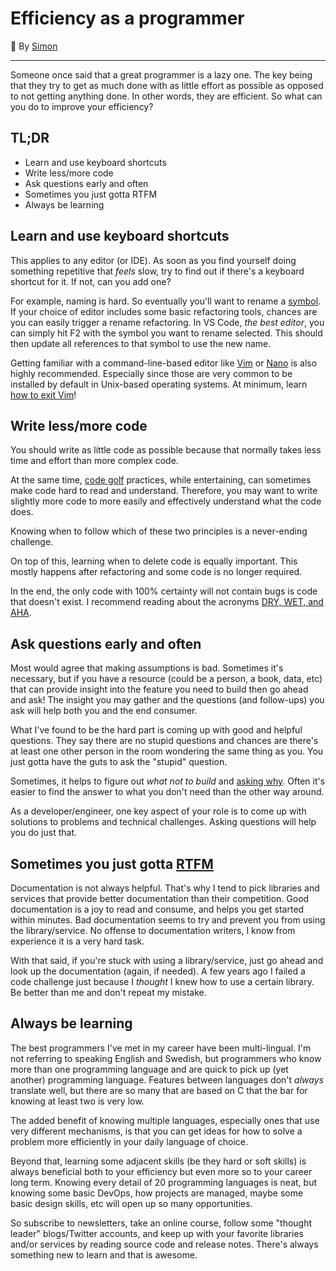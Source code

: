 # Efficiency as a programmer

📝 By [Simon][smonn]

[smonn]: https://github.com/smonn

---

Someone once said that a great programmer is a lazy one. The key being that they try to get as much done with as little effort as possible as opposed to not getting anything done. In other words, they are efficient. So what can you do to improve your efficiency?

## TL;DR

- Learn and use keyboard shortcuts
- Write less/more code
- Ask questions early and often
- Sometimes you just gotta RTFM
- Always be learning

## Learn and use keyboard shortcuts

This applies to any editor (or IDE). As soon as you find yourself doing something repetitive that _feels_ slow, try to find out if there's a keyboard shortcut for it. If not, can you add one?

For example, naming is hard. So eventually you'll want to rename a [symbol][symbol]. If your choice of editor includes some basic refactoring tools, chances are you can easily trigger a rename refactoring. In VS Code, _the best editor_, you can simply hit F2 with the symbol you want to rename selected. This should then update all references to that symbol to use the new name.

Getting familiar with a command-line-based editor like [Vim][vim] or [Nano][nano] is also highly recommended. Especially since those are very common to be installed by default in Unix-based operating systems. At minimum, learn [how to exit Vim][exit-vim]!

[symbol]: https://en.wikipedia.org/wiki/Symbol_(programming)
[vim]: https://www.vim.org/
[nano]: https://www.nano-editor.org/
[exit-vim]: https://exitvim.net/

## Write less/more code

You should write as little code as possible because that normally takes less time and effort than more complex code.

At the same time, [code golf][code-golf] practices, while entertaining, can sometimes make code hard to read and understand. Therefore, you may want to write slightly more code to more easily and effectively understand what the code does.

Knowing when to follow which of these two principles is a never-ending challenge.

On top of this, learning when to delete code is equally important. This mostly happens after refactoring and some code is no longer required.

In the end, the only code with 100% certainty will not contain bugs is code that doesn't exist. I recommend reading about the acronyms [DRY, WET, and AHA][dry-wet-aha].

[dry-wet-aha]: https://kentcdodds.com/blog/aha-programming
[code-golf]: https://en.wikipedia.org/wiki/Code_golf

## Ask questions early and often

Most would agree that making assumptions is bad. Sometimes it's necessary, but if you have a resource (could be a person, a book, data, etc) that can provide insight into the feature you need to build then go ahead and ask! The insight you may gather and the questions (and follow-ups) you ask will help both you and the end consumer.

What I've found to be the hard part is coming up with good and helpful questions. They say there are no stupid questions and chances are there's at least one other person in the room wondering the same thing as you. You just gotta have the guts to ask the "stupid" question.

Sometimes, it helps to figure out _what not to build_ and [asking why][ask-why]. Often it's easier to find the answer to what you don't need than the other way around.

As a developer/engineer, one key aspect of your role is to come up with solutions to problems and technical challenges. Asking questions will help you do just that.

[ask-why]: https://code.theothermattm.com/ask-why/

## Sometimes you just gotta [RTFM][rtfm]

Documentation is not always helpful. That's why I tend to pick libraries and services that provide better documentation than their competition. Good documentation is a joy to read and consume, and helps you get started within minutes. Bad documentation seems to try and prevent you from using the library/service. No offense to documentation writers, I know from experience it is a very hard task.

With that said, if you're stuck with using a library/service, just go ahead and look up the documentation (again, if needed). A few years ago I failed a code challenge just because I _thought_ I knew how to use a certain library. Be better than me and don't repeat my mistake.

[rtfm]: https://en.wikipedia.org/wiki/RTFM

## Always be learning

The best programmers I've met in my career have been multi-lingual. I'm not referring to speaking English and Swedish, but programmers who know more than one programming language and are quick to pick up (yet another) programming language. Features between languages don't _always_ translate well, but there are so many that are based on C that the bar for knowing at least two is very low.

The added benefit of knowing multiple languages, especially ones that use very different mechanisms, is that you can get ideas for how to solve a problem more efficiently in your daily language of choice.

Beyond that, learning some adjacent skills (be they hard or soft skills) is always beneficial both to your efficiency but even more so to your career long term. Knowing every detail of 20 programming languages is neat, but knowing some basic DevOps, how projects are managed, maybe some basic design skills, etc will open up so many opportunities.

So subscribe to newsletters, take an online course, follow some "thought leader" blogs/Twitter accounts, and keep up with your favorite libraries and/or services by reading source code and release notes. There's always something new to learn and that is awesome.
